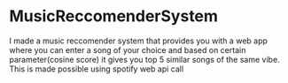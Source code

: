 # MusicReccomenderSystem
I made a music reccomender system that provides you with a web app where you can enter a song of your choice and based on certain parameter(cosine score) it gives you top 5  similar songs of the same vibe. This is made possible using spotify web api call
